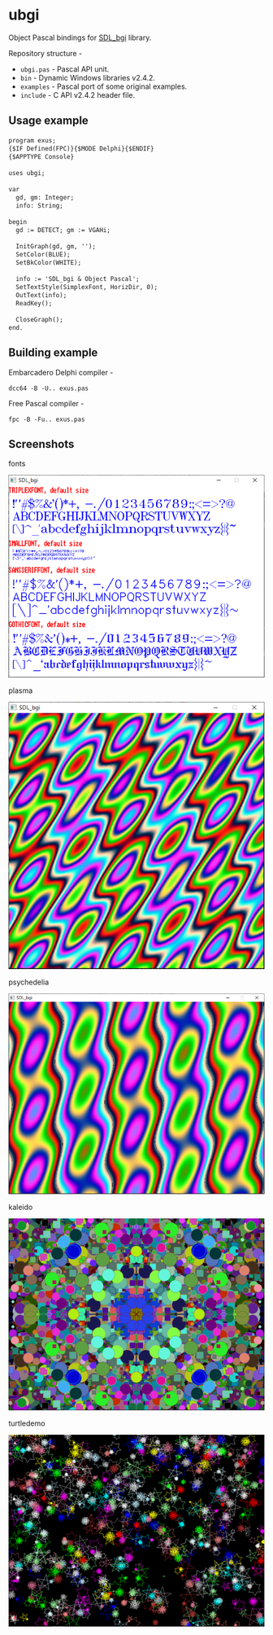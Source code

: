 # ubgi

Object Pascal bindings for [SDL_bgi](http://libxbgi.sourceforge.net) library.

Repository structure - 
- `ubgi.pas` - Pascal API unit.
- `bin` - Dynamic Windows libraries v2.4.2.
- `examples` - Pascal port of some original examples.
- `include` - C API v2.4.2 header file.

## Usage example

```
program exus;
{$IF Defined(FPC)}{$MODE Delphi}{$ENDIF}
{$APPTYPE Console}

uses ubgi;

var
  gd, gm: Integer;
  info: String;

begin
  gd := DETECT; gm := VGAHi;

  InitGraph(gd, gm, '');
  SetColor(BLUE);
  SetBkColor(WHITE);

  info := 'SDL_bgi & Object Pascal';
  SetTextStyle(SimplexFont, HorizDir, 0);
  OutText(info);
  ReadKey();

  CloseGraph();
end.
```

## Building example

Embarcadero Delphi compiler - 
```
dcc64 -B -U.. exus.pas
```

Free Pascal compiler - 
```
fpc -B -Fu.. exus.pas
```

## Screenshots

fonts

<img src="https://github.com/JulStrat/ubgi/blob/master/examples/fonts.png">

plasma

<img src="https://github.com/JulStrat/ubgi/blob/master/examples/plasma.png">

psychedelia

<img src="https://github.com/JulStrat/ubgi/blob/master/examples/psychedelia.png">

kaleido

<img src="https://github.com/JulStrat/ubgi/blob/master/examples/kaleido.png">

turtledemo

<img src="https://github.com/JulStrat/ubgi/blob/master/examples/turtledemo.png">

